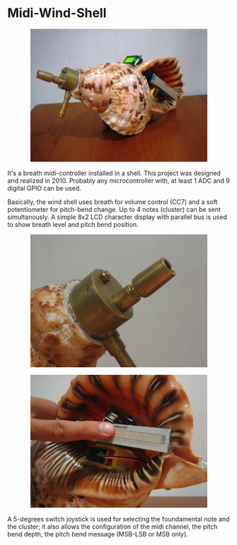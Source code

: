 # Midi-Wind-Shell

<p align="center">
<img width="400" src="/doc/assets/images/shell_small.jpg")
</p>

It's a breath midi-controller installed in a shell. This project was designed and realized in 2010. Probably any microcontroller with, at least 1 ADC and 9 digital GPIO can be used.

Basically, the wind shell uses breath for volume control (CC7) and a soft potentiometer for pitch-bend change.
Up to 4 notes (cluster) can be sent simultanously. A simple 8x2 LCD character display with parallel bus is used to show breath level and pitch bend position.

<p align="center">
<img width="400" src="/doc/assets/images/mouth.jpg")
</p>

<p align="center">
<img width="400" src="/doc/assets/images/pitch.jpg")
</p>

A 5-degrees switch joystick is used for selecting the foundamental note and the cluster; it also allows the configuration of the midi channel, the pitch bend depth, the pitch bend message (MSB-LSB or MSB only).